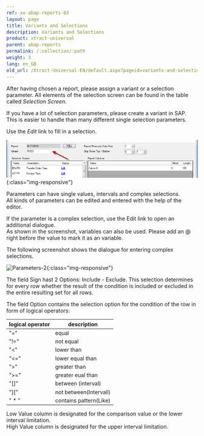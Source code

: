 ```yaml
---
ref: xu-abap-reports-03
layout: page
title: Variants and Selections
description: Variants and Selections
product: xtract-universal
parent: abap-reports
permalink: /:collection/:path
weight: 3
lang: en_GB
old_url: /Xtract-Universal-EN/default.aspx?pageid=variants-and-selections
---
```


After having chosen a report, please assign a variant or a selection parameter. All elements of the selection screen can be found in the table called *Selection Screen*.

If you have a lot of selection parameters, please create a variant in SAP. This is easier to handle than many different single selection parameters.

Use the *Edit* link to fill in a selection. 

![Report-Variants-And-Selections](/img/content/Report-Variants-And-Selections.png){:class="img-responsive"}

Parameters can have single values, intervals and complex selections. <br>
All kinds of parameters can be edited and entered with the help of the editor.

If the parameter is a complex selection, use the Edit link to open an additional dialogue.<br>
As shown in the screenshot, variables can also be used. Please add an @ right before the value to mark it as an variable.

The following screenshot shows the dialogue for entering complex selections.

![Parameters-2](/img/content/Parameters-2.png){:class="img-responsive"}

The field Sign hast 2 Options: Include - Exclude. This selection determines for every row whether the result of the condition is included or excluded in the entire resulting set for all rows.

The field Option contains the selection option for the condition of the row in form of logical operators:<br>

| logical operator   | description   |
|---------------|-------------------------|
| "="     | equal      |
| "!=" | not equal     |
| "<"     | lower than   | 
| "<="      | lower equal than   | 
| ">"    | greater than   | 
| ">="   | greater eual than | 
| "[]" | between (interval) | 
| "]["       | not between(Intervall) | 
| " * "    | contains pattern(Like) | 

Low Value column is designated for the comparison value or the lower interval limitation.<br>
High Value column is designated for the upper interval limitation.